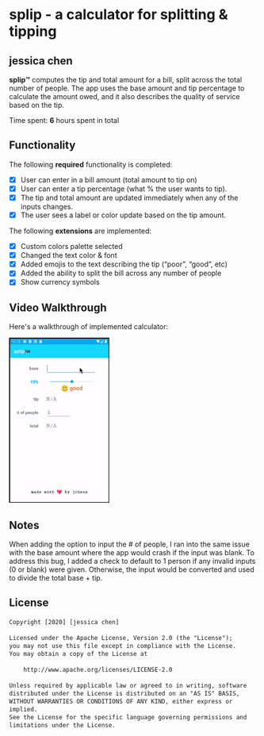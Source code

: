 # splip - a calculator for splitting & tipping

## jessica chen

**splip™️** computes the tip and total amount for a bill, split across the total number of people. The app uses the base amount and tip percentage to calculate the amount owed, and it also describes the quality of service based on the tip.

Time spent: **6** hours spent in total

## Functionality 

The following **required** functionality is completed:

* [x] User can enter in a bill amount (total amount to tip on)
* [x] User can enter a tip percentage (what % the user wants to tip).
* [x] The tip and total amount are updated immediately when any of the inputs changes.
* [x] The user sees a label or color update based on the tip amount. 

The following **extensions** are implemented:

* [x] Custom colors palette selected
* [x] Changed the text color & font
* [x] Added emojis to the text describing the tip (“poor”, “good”, etc)
* [x] Added the ability to split the bill across any number of people
* [x] Show currency symbols

## Video Walkthrough

Here's a walkthrough of implemented calculator:

<img src='/Assignment1/walkthrough.gif?raw=true' title='Video Walkthrough' width='40%' alt='Video Walkthrough' />

## Notes

When adding the option to input the # of people, I ran into the same issue with the base amount where the app would crash if the input was blank. To address this bug, I added a check to default to 1 person if any invalid inputs (0 or blank) were given. Otherwise, the input would be converted and used to divide the total base + tip.

## License

    Copyright [2020] [jessica chen]

    Licensed under the Apache License, Version 2.0 (the "License");
    you may not use this file except in compliance with the License.
    You may obtain a copy of the License at

        http://www.apache.org/licenses/LICENSE-2.0

    Unless required by applicable law or agreed to in writing, software
    distributed under the License is distributed on an "AS IS" BASIS,
    WITHOUT WARRANTIES OR CONDITIONS OF ANY KIND, either express or implied.
    See the License for the specific language governing permissions and
    limitations under the License.
